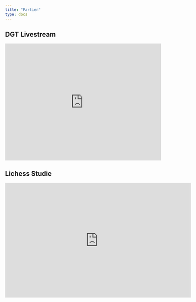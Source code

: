```yaml
---
title: "Partien"
type: docs
---
```


## DGT Livestream
<iframe src="https://lichess.org/embed/broadcast/2-ilmenauer-open-2025/7frTyKOf" style="width: 100%; aspect-ratio: 4/3;" frameborder="0"></iframe>



## Lichess Studie
<iframe width="600" height="371" src="https://lichess.org/study/embed/4Sg2IgrR/w9FbHQIP" frameborder=0></iframe>


